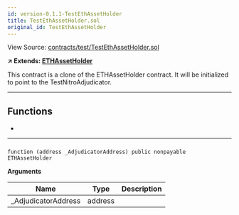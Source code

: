 ```yaml
---
id: version-0.1.1-TestEthAssetHolder
title: TestEthAssetHolder.sol
original_id: TestEthAssetHolder
---
```


View Source: [contracts/test/TestEthAssetHolder.sol](https://github.com/statechannels/monorepo/tree/master/packages/nitro-protocol/contracts/test/TestEthAssetHolder.sol)

**↗ Extends: [ETHAssetHolder](ETHAssetHolder.md)**

This contract is a clone of the ETHAssetHolder contract. It will be initialized to point to the TestNitroAdjudicator.

---

## Functions

- [](#)

---

### 

```solidity
function (address _AdjudicatorAddress) public nonpayable ETHAssetHolder 
```

**Arguments**

| Name        | Type           | Description  |
| ------------- |------------- | -----|
| _AdjudicatorAddress | address |  | 

